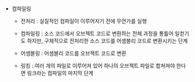 * 컴파일링
    * 전처리 : 실질적인 컴파일이 이루어지기 전에 무언가를 실행
    
    * 컴파일링 : 소스 코드에서 오브젝트 코드로 변환하는 전체 과정을 통틀어 일컫기도 하지만, 구체적으로 전처리한 소스 코드를 어셈블리 코드로 변환시키는 단계
    
    * 어셈블링 : 어셈블리 코드를 오브젝트 코드로 변환
    
    * 링킹 :  여러 개의 파일로 이루어져 있어 하나의 오브젝트 파일로 합쳐져야 한다면 링크라는 컴파일의 마지막 단계